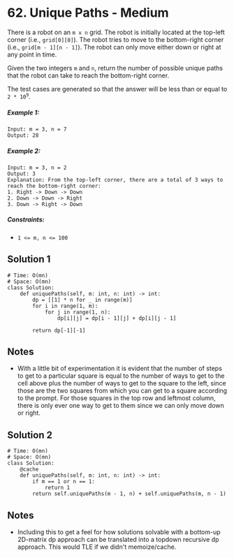 # 62. Unique Paths - Medium

There is a robot on an `m x n` grid. The robot is initially located at the top-left corner (i.e., `grid[0][0]`). The robot tries to move to the bottom-right corner (i.e., `grid[m - 1][n - 1]`). The robot can only move either down or right at any point in time.

Given the two integers `m` and `n`, return the number of possible unique paths that the robot can take to reach the bottom-right corner.

The test cases are generated so that the answer will be less than or equal to <code>2 * 10<sup>9</sup></code>.

##### Example 1:

```
Input: m = 3, n = 7
Output: 28
```

##### Example 2:

```
Input: m = 3, n = 2
Output: 3
Explanation: From the top-left corner, there are a total of 3 ways to reach the bottom-right corner:
1. Right -> Down -> Down
2. Down -> Down -> Right
3. Down -> Right -> Down
```

##### Constraints:

- `1 <= m, n <= 100`

## Solution 1

```
# Time: O(mn)
# Space: O(mn)
class Solution:
    def uniquePaths(self, m: int, n: int) -> int:
        dp = [[1] * n for _ in range(m)]
        for i in range(1, m):
            for j in range(1, n):
                dp[i][j] = dp[i - 1][j] + dp[i][j - 1]
        
        return dp[-1][-1]
```

## Notes
- With a little bit of experimentation it is evident that the number of steps to get to a particular square is equal to the number of ways to get to the cell above plus the number of ways to get to the square to the left, since those are the two squares from which you can get to a square according to the prompt. For those squares in the top row and leftmost column, there is only ever one way to get to them since we can only move down or right.

## Solution 2

```
# Time: O(mn)
# Space: O(mn)
class Solution:
    @cache
    def uniquePaths(self, m: int, n: int) -> int:
        if m == 1 or n == 1:
            return 1
        return self.uniquePaths(m - 1, n) + self.uniquePaths(m, n - 1)
```

## Notes
- Including this to get a feel for how solutions solvable with a bottom-up 2D-matrix dp approach can be translated into a topdown recursive dp approach. This would TLE if we didn't memoize/cache.